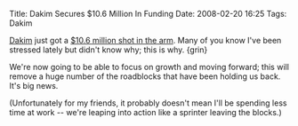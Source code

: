 Title: Dakim Secures $10.6 Million In Funding
Date: 2008-02-20 16:25
Tags: Dakim

[Dakim](http://www.dakim.com) just got a [$10.6 million shot in the
arm](http://www.reuters.com/article/2008/02/21/idUS156951+21-Feb-2008+BW20080221).
Many of you know I've been stressed lately but didn't know why; this is
why. {grin}

We're now going to be able to focus on growth and moving forward; this
will remove a huge number of the roadblocks that have been holding us
back. It's big news.

(Unfortunately for my friends, it probably doesn't mean I'll be spending
less time at work -- we're leaping into action like a sprinter leaving
the blocks.)

